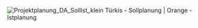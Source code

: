 ![Projektplanung_DA_SollIst_klein](https://gitlab.com/solidus/hefei/uploads/20fe2e84e7f7133d6a777e39af7ef89f/Projektplanung_DA_SollIst_klein.png)
Türkis - Sollplanung | Orange - Istplanung